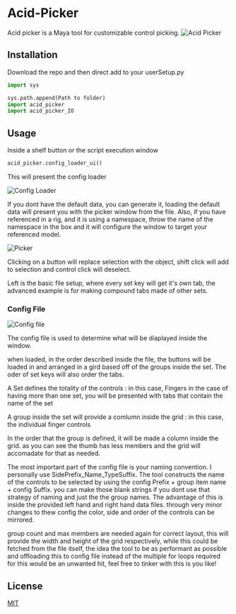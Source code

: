 # Acid-Picker

Acid picker is a Maya tool for customizable control picking.
![Acid Picker](https://i.imgur.com/c1MfjUh.gif)

## Installation

Download the repo and then direct add to your userSetup.py

```python
import sys

sys.path.append(Path to folder) 
import acid_picker
import acid_picker_IO
```

## Usage

Inside a shelf button or the script execution window

```python
acid_picker.config_loader_ui()
```

This will present the config loader

![Config Loader](https://i.imgur.com/IrMrnYf.png)

If you dont have the default data, you can generate it, loading the default data will present you with the picker window from the file. Also, if you have referenced in a rig, and it is using a namespace, throw the name of the namespace in the box and it will configure the window to target your referenced model.

![Picker](https://i.imgur.com/6QVJEuF.png)

Clicking on a button will replace selection with the object, shift click will add to selection and control click will deselect. 

Left is the basic file setup, where every set key will get it's own tab, the advanced example is for making compound tabs made of other sets.

### Config File

![Config file](https://imgur.com/m7iKT38.png)

The config file is used to determine what will be diaplayed inside the window.

when loaded, in the order described inside the file, the buttons will be loaded in and arranged in a gird based off of the groups inside the set. The oder of set keys will also order the tabs.

A Set defines the totality of the controls : in this case, Fingers
in the case of having more than one set, you will be presented with tabs that contain the name of the set

A group inside the set will provide a comlumn inside the grid : in this case, the individual finger controls

In the order that the group is defined, it will be made a column inside the grid. as you can see the thumb has less members and the grid will accomadate for that as needed.

The most important part of the config file is your naming convention. I personally use SidePrefix_Name_TypeSuffix. The tool constructs the name of the controls to be selected by using the config Prefix + group item name + config Suffix. you can make those blank strings if you dont use that strategy of naming and just the the group names. The advantage of this is inside the provided left hand and right hand data files. through very minor changes to thew config the color, side and order of the controls can be mirrored.

group count and max members are needed again for correct layout, this will provide the width and height of the grid respectively, while this could be fetched from the file itself, the idea the tool to be as performant as possible and offloading this to config file instead of the multiple for loops required for this would be an unwanted hit, feel free to tinker with this is you like!


## License
[MIT](https://choosealicense.com/licenses/mit/)
